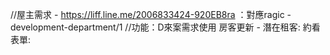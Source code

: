 //屋主需求 - https://liff.line.me/2006833424-920EB8ra ：對應ragic - development-department/1
//功能：D來案需求使用
房客更新 - 
潛在租客:
約看表單:
